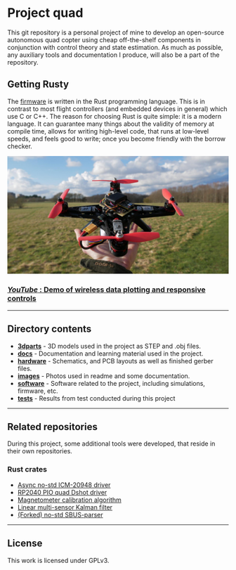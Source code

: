 # Project quad

This git repository is a personal project of mine to develop an open-source autonomous quad copter using cheap off-the-shelf components in conjunction with control theory and state estimation. As much as possible, any auxiliary tools and documentation I produce, will also be a part of the repository.

## Getting Rusty

The [firmware](/software/rusty-quad) is written in the Rust programming language. This is in contrast to most flight controllers (and embedded devices in general) which use C or C++. The reason for choosing Rust is quite simple: it is a modern language. It can guarantee many things about the validity of memory at compile time, allows for writing high-level code, that runs at low-level speeds, and feels good to write; once you become friendly with the borrow checker.

![](images/readme_frontimage_3.jpg)

### [*YouTube* : Demo of wireless data plotting and responsive controls](https://www.youtube.com/watch?v=jQ53PiUz8Us)

---

## Directory contents

- **[3dparts](/3dparts/)** - 3D models used in the project as STEP and .obj files.
- **[docs](/docs/)** - Documentation and learning material used in the project.
- **[hardware](/hardware/)** - Schematics, and PCB layouts as well as finished gerber files.
- **[images](/images/)** - Photos used in readme and some documentation.
- **[software](/software/)** - Software related to the project, including simulations, firmware, etc.
- **[tests](/tests/)** - Results from test conducted during this project

---

## Related repositories

During this project, some additional tools were developed, that reside in their own repositories.

### Rust crates

- [Async no-std ICM-20948 driver](https://github.com/peterkrull/icm20948-async)
- [RP2040 PIO quad Dshot driver](https://github.com/peterkrull/quad-dshot-pio)
- [Magnetometer calibration algorithm](https://github.com/peterkrull/mag-calibrator-rs)
- [Linear multi-sensor Kalman filter](https://github.com/peterkrull/kalman_filter_rust/)
- [(Forked) no-std SBUS-parser](https://github.com/peterkrull/sbus)

---

## License

This work is licensed under GPLv3.